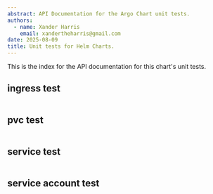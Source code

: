 ```yaml
---
abstract: API Documentation for the Argo Chart unit tests.
authors:
  - name: Xander Harris
    email: xandertheharris@gmail.com
date: 2025-08-09
title: Unit tests for Helm Charts.
---
```


This is the index for the API documentation for this chart's unit tests.

## ingress test

```{autoyaml} /tests/ingress_test.yaml
```

## pvc test

```{autoyaml} /tests/pvc_test.yaml
```

## service test

```{autoyaml} /tests/service_test.yaml
```

## service account test

```{autoyaml} /tests/serviceaccount_test.yaml
```
